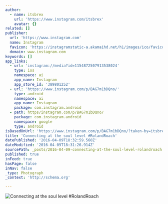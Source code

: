```yaml
---
author:
  - name: itsbrex
    url: 'https://www.instagram.com/itsbrex'
    avatar: {}
related: []
publisher:
  url: 'https://www.instagram.com'
  name: Instagram
  favicon: 'https://instagramstatic-a.akamaihd.net/h1/images/ico/favicon.ico/7cdab0872b15.ico'
  domain: www.instagram.com
keywords: []
app_links:
  - url: 'instagram://media?id=1154872507913538024'
    type: ios
    namespace: ai
    app_name: Instagram
    app_store_id: '389801252'
  - url: 'https://www.instagram.com/p/BAG7m1bDQno/'
    type: android
    namespace: ai
    app_name: Instagram
    package: com.instagram.android
  - path: https/instagram.com/p/BAG7m1bDQno/
    package: com.instagram.android
    namespace: google
    type: android
isBasedOnUrl: 'https://www.instagram.com/p/BAG7m1bDQno/?taken-by=itsbrex'
title: 'Connecting at the soul level #RolandRoach'
datePublished: '2016-04-09T18:32:59.560Z'
dateModified: '2016-04-09T18:31:26.914Z'
sourcePath: _posts/2016-04-09-connecting-at-the-soul-level-rolandroach.md
published: true
inFeed: true
hasPage: false
inNav: false
_type: Photograph
_context: 'http://schema.org'

---
```

![Connecting at the soul level #RolandRoach](https://scontent.cdninstagram.com/t51.2885-15/s640x640/sh0.08/e35/1170120_1083355305017665_1309923808_n.jpg?ig_cache_key=MTE1NDg3MjUwNzkxMzUzODAyNA%3D%3D.2)